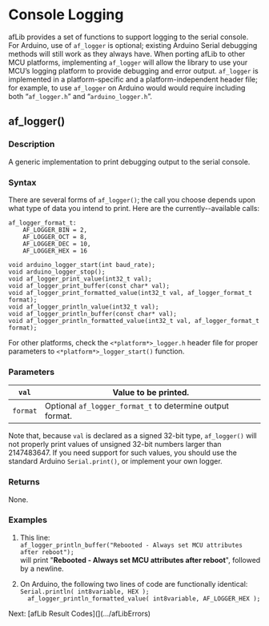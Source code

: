# Console Logging

afLib provides a set of functions to support logging to the serial console. For Arduino, use of `af_logger` is optional; existing Arduino Serial debugging methods will still work as they always have. When porting afLib to other MCU platforms, implementing `af_logger` will allow the library to use your MCU’s logging platform to provide debugging and error output. `af_logger` is implemented in a platform-specific and a platform-independent header file; for example, to use `af_logger` on Arduino would would require including both “`af_logger.h`” and “`arduino_logger.h`”.

## af_logger()

### Description

A generic implementation to print debugging output to the serial console.

### Syntax

There are several forms of `af_logger()`; the call you choose depends upon what type of data you intend to print. Here are the currently--available calls:

```
af_logger_format_t:
    AF_LOGGER_BIN = 2,
    AF_LOGGER_OCT = 8,
    AF_LOGGER_DEC = 10,
    AF_LOGGER_HEX = 16

void arduino_logger_start(int baud_rate);
void arduino_logger_stop();
void af_logger_print_value(int32_t val);
void af_logger_print_buffer(const char* val);
void af_logger_print_formatted_value(int32_t val, af_logger_format_t format);
void af_logger_println_value(int32_t val);
void af_logger_println_buffer(const char* val);
void af_logger_println_formatted_value(int32_t val, af_logger_format_t format);
```

For other platforms, check the `<*platform*>_logger.h` header file for proper parameters to `<*platform*>_logger_start()` function.



### Parameters

| `val`    | Value to be printed.                                      |
| -------- | --------------------------------------------------------- |
| `format` | Optional `af_logger_format_t` to determine output format. |

Note that, because `val` is declared as a signed 32-bit type, `af_logger()` will not properly print values of unsigned 32-bit numbers larger than 2147483647. If you need support for such values, you should use the standard Arduino `Serial.print()`, or implement your own logger.



### Returns

None.

### Examples

1. This line:<br>   ```af_logger_println_buffer("Rebooted - Always set MCU attributes after reboot");```<br>will print "**Rebooted - Always set MCU attributes after reboot**", followed by a newline.

2. On Arduino, the following two lines of code are functionally identical:<br>```Serial.println( int8variable, HEX );```<br>```  af_logger_println_formatted_value( int8variable, AF_LOGGER_HEX );```

 Next: [afLib Result Codes](](.../afLibErrors)